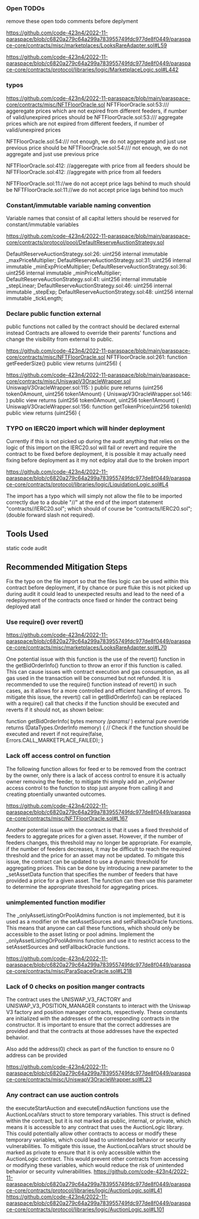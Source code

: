 ### Open TODOs

remove these open todo comments before deplyment

https://github.com/code-423n4/2022-11-paraspace/blob/c6820a279c64a299a783955749fdc977de8f0449/paraspace-core/contracts/misc/marketplaces/LooksRareAdapter.sol#L59

https://github.com/code-423n4/2022-11-paraspace/blob/c6820a279c64a299a783955749fdc977de8f0449/paraspace-core/contracts/protocol/libraries/logic/MarketplaceLogic.sol#L442

### typos

https://github.com/code-423n4/2022-11-paraspace/blob/main/paraspace-core/contracts/misc/NFTFloorOracle.sol
NFTFloorOracle.sol:53:/// aggeregate prices which are not expired from different feeders, if number of valid/unexpired prices
should be
NFTFloorOracle.sol:53:/// aggregate prices which are not expired from different feeders, if number of valid/unexpired prices

NFTFloorOracle.sol:54:/// not enough, we do not aggeregate and just use previous price
should be 
NFTFloorOracle.sol:54:/// not enough, we do not aggregate and just use previous price

NFTFloorOracle.sol:412:        //aggeregate with price from all feeders
should be 
NFTFloorOracle.sol:412:        //aggregate with price from all feeders

NFTFloorOracle.sol:11://we do not accept price lags behind to much
should be 
NFTFloorOracle.sol:11://we do not accept price lags behind too much

### Constant/immutable variable naming convention

Variable names that consist of all capital letters should be reserved for constant/immutable variables

https://github.com/code-423n4/2022-11-paraspace/blob/main/paraspace-core/contracts/protocol/pool/DefaultReserveAuctionStrategy.sol

DefaultReserveAuctionStrategy.sol:26:    uint256 internal immutable _maxPriceMultiplier;
DefaultReserveAuctionStrategy.sol:31:    uint256 internal immutable _minExpPriceMultiplier;
DefaultReserveAuctionStrategy.sol:36:    uint256 internal immutable _minPriceMultiplier;
DefaultReserveAuctionStrategy.sol:41:    uint256 internal immutable _stepLinear;
DefaultReserveAuctionStrategy.sol:46:    uint256 internal immutable _stepExp;
DefaultReserveAuctionStrategy.sol:48:    uint256 internal immutable _tickLength;

### Declare public function external

public functions not called by the contract should be declared external instead
Contracts are allowed to override their parents' functions and change the visibility from external to public.

https://github.com/code-423n4/2022-11-paraspace/blob/main/paraspace-core/contracts/misc/NFTFloorOracle.sol
NFTFloorOracle.sol:261:    function getFeederSize() public view returns (uint256) {

https://github.com/code-423n4/2022-11-paraspace/blob/main/paraspace-core/contracts/misc/UniswapV3OracleWrapper.sol
UniswapV3OracleWrapper.sol:115:    ) public pure returns (uint256 token0Amount, uint256 token1Amount) {
UniswapV3OracleWrapper.sol:146:    ) public view returns (uint256 token0Amount, uint256 token1Amount) {
UniswapV3OracleWrapper.sol:156:    function getTokenPrice(uint256 tokenId) public view returns (uint256) {

### TYPO on IERC20 import which will hinder deployment

Currently if this is not picked up during the audit anything that relies on the logic of this import on the IERC20.sol will fail or revert and require the contract to be fixed before deployment, it is possible it may actually need fixing before deployment as it my not edploy atall due to the broken import

https://github.com/code-423n4/2022-11-paraspace/blob/c6820a279c64a299a783955749fdc977de8f0449/paraspace-core/contracts/protocol/libraries/logic/LiquidationLogic.sol#L4

The import has a typo which will simply not allow the file to be imported correctly due to a double "//" at the end of the import statement "contracts//IERC20.sol"; which should of course be "contracts/IERC20.sol"; (double forward slash not required).

## Tools Used
static code audit

## Recommended Mitigation Steps

Fix the typo on the file import so that the files logic can be used within this contract before deployment, if by chance or pure fluke this is not picked up during audit it could lead to unexpected results and lead to the need of a redeployment of the contracts once fixed or hinder the contract being deployed atall

### Use require() over revert()

https://github.com/code-423n4/2022-11-paraspace/blob/c6820a279c64a299a783955749fdc977de8f0449/paraspace-core/contracts/misc/marketplaces/LooksRareAdapter.sol#L70

One potential issue with this function is the use of the revert() function in the getBidOrderInfo() function to throw an error if this function is called. This can cause issues with contract execution and gas consumption, as all gas used in the transaction will be consumed but not refunded. It is recommended to use the require() function instead of revert() in such cases, as it allows for a more controlled and efficient handling of errors.
To mitigate this issue, the revert() call in getBidOrderInfo() can be replaced with a require() call that checks if the function should be executed and reverts if it should not, as shown below:


function getBidOrderInfo( bytes memory /*params*/ ) external pure override returns (DataTypes.OrderInfo memory) {
 // Check if the function should be executed and revert if not 
require(false, Errors.CALL_MARKETPLACE_FAILED); } 

### Lack off access control on function 
The following function allows for feed er to be removed from the contract by the owner, only there is a lack of access control to ensure it is actually owner removing the feeder, to mitigate thi simply add an _onlyOwner access control to the function to stop just anyone from calling it and creating ptoentially unwanted outcomes.

https://github.com/code-423n4/2022-11-paraspace/blob/c6820a279c64a299a783955749fdc977de8f0449/paraspace-core/contracts/misc/NFTFloorOracle.sol#L167

Another potential issue with the contract is that it uses a fixed threshold of feeders to aggregate prices for a given asset. However, if the number of feeders changes, this threshold may no longer be appropriate. For example, if the number of feeders decreases, it may be difficult to reach the required threshold and the price for an asset may not be updated.
To mitigate this issue, the contract can be updated to use a dynamic threshold for aggregating prices. This can be done by introducing a new parameter to the _setAssetData function that specifies the number of feeders that have provided a price for a given asset. The function can then use this parameter to determine the appropriate threshold for aggregating prices.

### unimplemented function modifier

The _onlyAssetListingOrPoolAdmins function is not implemented, but it is used as a modifier on the setAssetSources and setFallbackOracle functions. This means that anyone can call these functions, which should only be accessible to the asset listing or pool admins. Implement the _onlyAssetListingOrPoolAdmins function and use it to restrict access to the setAssetSources and setFallbackOracle functions.


https://github.com/code-423n4/2022-11-paraspace/blob/c6820a279c64a299a783955749fdc977de8f0449/paraspace-core/contracts/misc/ParaSpaceOracle.sol#L218

### Lack of 0 checks on position manger contracts

The contract uses the UNISWAP_V3_FACTORY and UNISWAP_V3_POSITION_MANAGER constants to interact with the Uniswap V3 factory and position manager contracts, respectively. These constants are initialized with the addresses of the corresponding contracts in the constructor. It is important to ensure that the correct addresses are provided and that the contracts at those addresses have the expected behavior.

Also add the address(0) check as part of the function to ensure no 0 address can be provided

https://github.com/code-423n4/2022-11-paraspace/blob/c6820a279c64a299a783955749fdc977de8f0449/paraspace-core/contracts/misc/UniswapV3OracleWrapper.sol#L23

###  Any contract can use auction controls

the executeStartAuction and executeEndAuction functions use the AuctionLocalVars struct to store temporary variables. This struct is defined within the contract, but it is not marked as public, internal, or private, which means it is accessible to any contract that uses the AuctionLogic library. This could potentially allow other contracts to access or modify these temporary variables, which could lead to unintended behavior or security vulnerabilities.
To mitigate this issue, the AuctionLocalVars struct should be marked as private to ensure that it is only accessible within the AuctionLogic contract. This would prevent other contracts from accessing or modifying these variables, which would reduce the risk of unintended behavior or security vulnerabilities.
https://github.com/code-423n4/2022-11-paraspace/blob/c6820a279c64a299a783955749fdc977de8f0449/paraspace-core/contracts/protocol/libraries/logic/AuctionLogic.sol#L41
https://github.com/code-423n4/2022-11-paraspace/blob/c6820a279c64a299a783955749fdc977de8f0449/paraspace-core/contracts/protocol/libraries/logic/AuctionLogic.sol#L101




